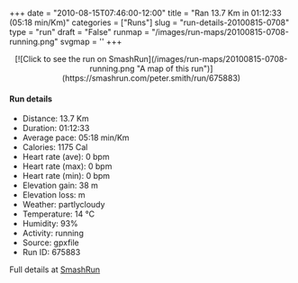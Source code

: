 +++
date = "2010-08-15T07:46:00-12:00"
title = "Ran 13.7 Km in 01:12:33 (05:18 min/Km)"
categories = ["Runs"]
slug = "run-details-20100815-0708"
type = "run"
draft = "False"
runmap = "/images/run-maps/20100815-0708-running.png"
svgmap = '<polyline points="70 43, 70 43, 72 45, 73 48, 77 51, 81 58, 98 71, 100 73, 96 86, 86 83, 38 58, 34 53, 25 56, 21 55, 9 47, 0 41, 0 39, 25 15, 28 14, 51 31, 55 39, 76 49, 81 58, 99 71, 100 72, 96 84, 96 85, 93 85, 85 83, 65 73, 64 72, 38 58, 36 54, 25 16, 27 14, 46 27, 51 32, 54 38, 58 41, 62 41, 78 51, 80 57, 88 63, 88 63, 80 57, 78 51, 70 43">'
+++



<!--more-->

<center>
[![Click to see the run on SmashRun](/images/run-maps/20100815-0708-running.png "A map of this run")](https://smashrun.com/peter.smith/run/675883)
</center>

#### Run details

* Distance: 13.7 Km
* Duration: 01:12:33
* Average pace: 05:18 min/Km
* Calories: 1175 Cal
* Heart rate (ave): 0 bpm
* Heart rate (max): 0 bpm
* Heart rate (min): 0 bpm
* Elevation gain: 38 m
* Elevation loss:  m
* Weather: partlycloudy
* Temperature: 14 &deg;C
* Humidity: 93%
* Activity: running
* Source: gpxfile
* Run ID: 675883

Full details at [SmashRun](https://smashrun.com/peter.smith/run/675883)
